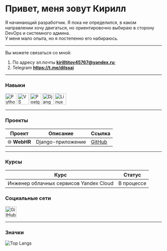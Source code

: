 # Привет, меня зовут Кирилл

Я начинающий разработчик. Я пока не определился, в каком направлении хочу двигаться, но ориентировочно выбираю в сторону DevOps и системного админа.  
У меня мало опыта, но я постепенно его набираюсь.  

---

Вы можете связаться со мной: 
1. По адресу эл.почты **kirilltitov45767@yandex.ru**;
2. Telegram **https://t.me/dilssai**

---

### Навыки

<img src="https://raw.githubusercontent.com/danielcranney/readme-generator/main/public/icons/skills/python-colored.svg" width="36" height="36" alt="Python" /> <img src="https://raw.githubusercontent.com/danielcranney/readme-generator/main/public/icons/skills/visualstudiocode.svg" width="36" height="36" alt="VS Code" />
<img src="https://raw.githubusercontent.com/danielcranney/readme-generator/main/public/icons/skills/postgresql-colored.svg" width="36" height="36" alt="PostgreSQL" />
<img src="https://raw.githubusercontent.com/danielcranney/readme-generator/main/public/icons/skills/django-colored-dark.svg" width="36" height="36" alt="Django" />
<img src="https://raw.githubusercontent.com/danielcranney/readme-generator/main/public/icons/skills/linux-colored.svg" width="36" height="36" alt="Linux" />

---

### Проекты 

| Проект       | Описание                        | Ссылка                       |
|--------------|---------------------------------|------------------------------|
| 🌐 **WebHR** | Django-приложение   | [GitHub](https://github.com/Dilsaii/webHR) |

---

### Курсы

| Курс                                       | Статус       |
|--------------------------------------------|--------------|
| Инженер облачных сервисов Yandex Cloud     | В процессе   |

### Социальные сети

[<img src="https://raw.githubusercontent.com/danielcranney/readme-generator/main/public/icons/socials/github-dark.svg" width="36" height="36" alt="GitHub" />](https://github.com/ваш_профиль)

---

### Значки

![Top Langs](https://github-readme-stats.vercel.app/api/top-langs/?username=ваш_профиль&layout=compact)
